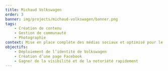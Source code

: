 ```yaml
---
title: Michaud Volkswagen
order: 3
banner: img/projects/michaud-volkswagen/banner.png
tags:
    - Création de contenu
    - Gestion de communauté
    - Photographie
context: Mise en place complète des médias sociaux et optimisé pour le concessionnaire automobile. Nous avons fait de la création de contenu pour bien démarrer la page et un concours en collaboration avec Sushi à la maison qui à donné un « boost » de 2000 j’aimes.
objectifs:
    - Déploiement de l’identité de Volkswagen
    - Création d’une page Facebook
    - Gagner de la visibilité et de la notoriété rapidement
---
```

